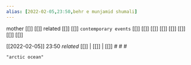 ```yaml
---
alias: [2022-02-05,23:50,behr e munjamid shumali]
---
```

 mother [[]] [[]]
 related [[]] [[]]
 `contemporary events` [[]] [[]] [[]] [[]] [[]] [[]] [[]] [[]]

[[2022-02-05]] 23:50 _related_ [[]] | [[]] | [[]] # # #

```query
"arctic ocean"
```